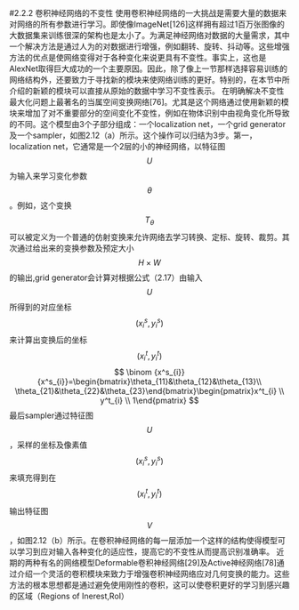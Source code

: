 #2.2.2 卷积神经网络的不变性
使用卷积神经网络的一大挑战是需要大量的数据来对网络的所有参数进行学习。即使像ImageNet[126]这样拥有超过1百万张图像的大数据集来训练很深的架构也是太小了。为满足神经网络对数据的大量需求，其中一个解决方法是通过人为的对数据进行增强，例如翻转、旋转、抖动等。这些增强方法的优点是使网络变得对于各种变化来说更具有不变性。事实上，这也是AlexNet取得巨大成功的一个主要原因。因此，除了像上一节那样选择容易训练的网络结构外，还要致力于寻找新的模块来使网络训练的更好。特别的，在本节中所介绍的新颖的模块可以直接从原始的数据中学习不变性表示。
在明确解决不变性最大化问题上最著名的当属空间变换网络[76]。尤其是这个网络通过使用新颖的模块来增加了对不重要部分的空间变化不变性，例如在物体识别中由视角变化所导致的不同。这个模型由3个子部分组成：一个localization net，一个grid generator及一个sampler，如图2.12（a）所示。这个操作可以归结为3步。第一，localization net，它通常是一个2层的小的神经网络，以特征图$$U$$为输入来学习变化参数$$\theta$$。例如，这个变换$$T_{\theta}$$可以被定义为一个普通的仿射变换来允许网络去学习转换、定标、旋转、裁剪。其次通过给出来的变换参数及预定大小$$H\times W$$的输出,grid generator会计算对根据公式（2.17）由输入$$U$$所得到的对应坐标$$(x^s_{i},y^s_{i})$$来计算出变换后的坐标$$(x^t_{i},y^t_{i})$$
$$
\binom {x^s_{i}} {x^s_{i}}=\begin{bmatrix}\theta_{11}&\theta_{12}&\theta_{13}\\ \theta_{21}&\theta_{22}&\theta_{23}\end{bmatrix}\begin{pmatrix}x^t_{i} \\ y^t_{i} \\ 1\end{pmatrix}
$$
最后sampler通过特征图$$U$$，采样的坐标及像素值$$\left(x^s_{i},y^s_{i}\right)$$来填充得到在$$\left(x^t_{i},y^t_{i}\right)$$输出特征图$$V$$，如图2.12（b）所示。在卷积神经网络的每一层添加一个这样的结构使得模型可以学习到应对输入各种变化的适应性，提高它的不变性从而提高识别准确率。
近期的两种有名的网络模型Deformable卷积神经网络[29]及Active神经网络[78]通过介绍一个灵活的卷积模块来致力于增强卷积神经网络应对几何变换的能力。这些方法的根本思想都是通过避免使用刚性的卷积，这可以使卷积更好的学习到感兴趣的区域（Regions of Inerest,RoI）